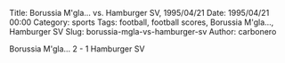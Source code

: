 Title: Borussia M'gla… vs. Hamburger SV, 1995/04/21
Date: 1995/04/21 00:00
Category: sports
Tags: football, football scores, Borussia M'gla…, Hamburger SV
Slug: borussia-mgla-vs-hamburger-sv
Author: carbonero


Borussia M'gla… 2 - 1 Hamburger SV
